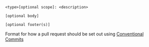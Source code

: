`<type>[optional scope]: <description>`

`[optional body]`

`[optional footer(s)]`

Format for how a pull request should be set out using [Conventional Commits](https://www.conventionalcommits.org/en/v1.0.0/#summary)